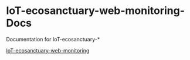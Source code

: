 # IoT-ecosanctuary-web-monitoring-Docs
Documentation for IoT-ecosanctuary-*

[IoT-ecosanctuary-web-monitoring](https://github.com/green0range/IoT-ecosanctuary-web-monitoring)
